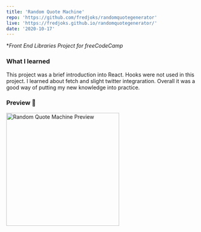 ```yaml
---
title: 'Random Quote Machine'
repo: 'https://github.com/fredjoks/randomquotegenerator'
live: 'https://fredjoks.github.io/randomquotegenerator/'
date: '2020-10-17'
---
```

**Front End Libraries Project for freeCodeCamp*
### What I learned
This project was a brief introduction into React.
Hooks were not used in this project. I learned about
fetch and slight twitter integraration. Overall it was a good way
of putting my new knowledge into practice.
### Preview 👀
<img src="/images/quote-preview1.gif" alt="Random Quote Machine Preview" width="300" style="margin: auto;">